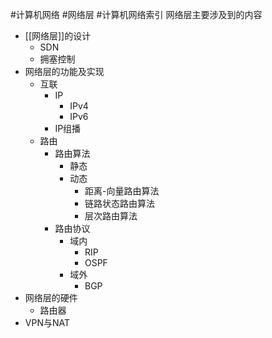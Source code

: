 #计算机网络 #网络层 #计算机网络索引
网络层主要涉及到的内容
- [[网络层]]的设计
	- SDN
	- 拥塞控制
- 网络层的功能及实现
	- 互联
		- IP
			- IPv4
			- IPv6
		- IP组播
	- 路由
		- 路由算法
			- 静态
			- 动态
				- 距离-向量路由算法
				- 链路状态路由算法
				- 层次路由算法
		- 路由协议
			- 域内
				- RIP
				- OSPF
			- 域外
				- BGP
- 网络层的硬件
	- 路由器
- VPN与NAT